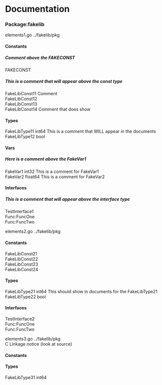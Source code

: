 # Documentation  
  
### Package:fakelib  
elements1.go ../fakelib/pkg  
#### Constants  
  
##### Comment above the FAKECONST  
FAKECONST   
  
#####  This is a comment that will appear above the const type  
FakeLibConst11  Comment  
FakeLibConst12   
FakeLibConst13   
FakeLibConst14 Comment that does show  
#### Types  
FakeLibType11 int64  This is a comment that WILL appear in the documents  
FakeLibType12 bool   
#### Vars  
##### Here is a comment above the FakeVar1  
FakeVar1 int32 This is a comment for FakeVar1  
FakeVar2 float64 This is a comment for FakeVar2  
#### Interfaces  
#####  This is a comment that will appear above the interface type  
TestInterface1  
Func:FuncOne  
Func:FuncTwo  
  
elements2.go ../fakelib/pkg  
#### Constants  
  
FakeLibConst21   
FakeLibConst22   
FakeLibConst23   
FakeLibConst24   
#### Types  
FakeLibType21 int64 This should show in documents for the FakeLibType21  
FakeLibType22 bool   
#### Interfaces  
TestInterface2  
Func:FuncOne  
Func:FuncTwo  
  
elements3.go ../fakelib/pkg  
C Linkage notice (look at source)  
#### Constants  
#### Types  
FakeLibType31 int64   
  

